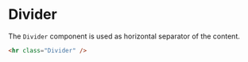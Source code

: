 # Divider

The `Divider` component is used as horizontal separator of the content.

```html
<hr class="Divider" />
```
